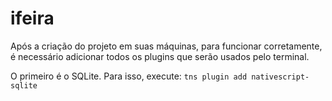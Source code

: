 # ifeira

Após a criação do projeto em suas máquinas, para funcionar corretamente, é necessário adicionar todos os plugins que serão usados pelo terminal.

O primeiro é o SQLite. Para isso, execute:
`tns plugin add nativescript-sqlite`
